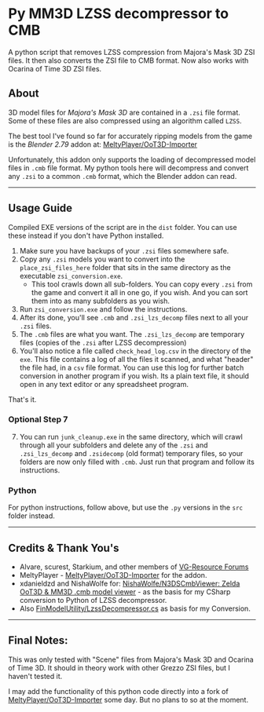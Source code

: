 # Py MM3D LZSS decompressor to CMB
 A python script that removes LZSS compression from Majora's Mask 3D ZSI files. It then also converts the ZSI file to CMB format. Now also works with Ocarina of Time 3D ZSI files.

## About
3D model files for *Majora's Mask 3D* are contained in a `.zsi` file format. Some of these files are also compressed using an algorithm called `LZSS`.

The best tool I've found so far for accurately ripping models from the game is the *Blender 2.79* addon at: [MeltyPlayer/OoT3D-Importer](https://github.com/MeltyPlayer/OoT3D-Importer)

Unfortunately, this addon only supports the loading of decompressed model files in `.cmb` file format. My python tools here will decompress and convert any `.zsi` to a common `.cmb` format, which the Blender addon can read.

---

## Usage Guide
Compiled EXE versions of the script are in the `dist` folder. You can use these instead if you don't have Python installed.

1. Make sure you have backups of your `.zsi` files somewhere safe.
2. Copy any `.zsi` models you want to convert into the `place_zsi_files_here` folder that sits in the same directory as the executable `zsi_conversion.exe`. 
	- This tool crawls down all sub-folders. You can copy every `.zsi` from the game and convert it all in one go, if you wish. And you can sort them into as many subfolders as you wish.
3. Run `zsi_conversion.exe` and follow the instructions.
4. After its done, you'll see `.cmb` and `.zsi_lzs_decomp` files next to all your `.zsi` files.
5. The `.cmb` files are what you want. The `.zsi_lzs_decomp` are temporary files (copies of the `.zsi` after LZSS decompression)
6. You'll also notice a file called `check_head_log.csv` in the directory of the `exe`. This file contains a log of all the files it scanned, and what "header" the file had, in a `csv` file format. You can use this log for further batch conversion in another program if you wish. Its a plain text file, it should open in any text editor or any spreadsheet program.

That's it.

### Optional Step 7
7. You can run `junk_cleanup.exe` in the same directory, which will crawl through all your subfolders and delete any of the `.zsi` and `.zsi_lzs_decomp` and `.zsidecomp` (old format) temporary files, so your folders are now only filled with `.cmb`. Just run that program and follow its instructions.

### Python 
For python instructions, follow above, but use the `.py` versions in the `src` folder instead.

---

## Credits & Thank You's
- Alvare, scurest, Starkium, and other members of [VG-Resource Forums](https://www.vg-resource.com/thread-28564-page-28.html)
- MeltyPlayer - [MeltyPlayer/OoT3D-Importer](https://github.com/MeltyPlayer/OoT3D-Importer) for the addon.
- xdanieldzd and NishaWolfe for: [NishaWolfe/N3DSCmbViewer: Zelda OoT3D & MM3D .cmb model viewer](https://github.com/NishaWolfe/N3DSCmbViewer) - as the basis for my CSharp conversion to Python of LZSS decompressor.
- Also [FinModelUtility/LzssDecompressor.cs](https://github.com/MeltyPlayer/FinModelUtility/blob/792c183a42761cc72f4a93dddff2faf607b9e309/FinModelUtility/UniversalModelExtractor/src/platforms/threeDs/tools/LzssDecompressor.cs) as basis for my Conversion.

---

## Final Notes:
This was only tested with "Scene" files from Majora's Mask 3D and Ocarina of Time 3D. It should in theory work with other Grezzo ZSI files, but I haven't tested it.

I may add the functionality of this python code directly into a fork of [MeltyPlayer/OoT3D-Importer](https://github.com/MeltyPlayer/OoT3D-Importer) some day. But no plans to so at the moment.
